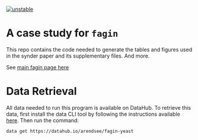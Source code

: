 [![unstable](http://badges.github.io/stability-badges/dist/unstable.svg)](http://github.com/badges/stability-badges)

# A case study for `fagin`

This repo contains the code needed to generate the tables and figures used in
the synder paper and its supplementary files. And more.

See [main fagin page here](https://github.com/arendsee/fagin)

# Data Retrieval

All data needed to run this program is available on DataHub. To retrieve this
data, first install the data CLI tool by following the instructions available
[here](https://datahub.io/download). Then run the command:

``` sh
data get https://datahub.io/arendsee/fagin-yeast
```
